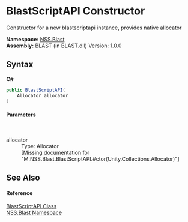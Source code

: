 # BlastScriptAPI Constructor 
 

Constructor for a new blastscriptapi instance, provides native allocator

**Namespace:**&nbsp;<a href="N_NSS_Blast">NSS.Blast</a><br />**Assembly:**&nbsp;BLAST (in BLAST.dll) Version: 1.0.0

## Syntax

**C#**<br />
``` C#
public BlastScriptAPI(
	Allocator allocator
)
```


#### Parameters
&nbsp;<dl><dt>allocator</dt><dd>Type: Allocator<br />\[Missing <param name="allocator"/> documentation for "M:NSS.Blast.BlastScriptAPI.#ctor(Unity.Collections.Allocator)"\]</dd></dl>

## See Also


#### Reference
<a href="T_NSS_Blast_BlastScriptAPI">BlastScriptAPI Class</a><br /><a href="N_NSS_Blast">NSS.Blast Namespace</a><br />